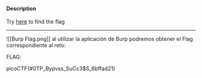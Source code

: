 
#### Description

Try [here](http://titan.picoctf.net:61170/) to find the flag

---------
![[Burp Flag.png]]
al utilizar la aplicación de Burp podremos obtener el Flag correspondiente al reto:


FLAG:

picoCTF{#0TP_Bypvss_SuCc3$S_6bffad21}